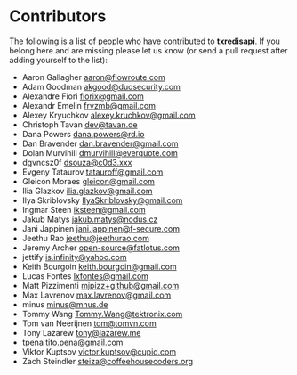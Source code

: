 Contributors
============
The following is a list of people who have contributed to
**txredisapi**. If you belong here and are missing please let us know
(or send a pull request after adding yourself to the list):

- Aaron Gallagher <aaron@flowroute.com>                                                                                                                                                                             
- Adam Goodman <akgood@duosecurity.com>
- Alexandre Fiori <fiorix@gmail.com>
- Alexandr Emelin <frvzmb@gmail.com>
- Alexey Kryuchkov <alexey.kruchkov@gmail.com>
- Christoph Tavan <dev@tavan.de>
- Dana Powers <dana.powers@rd.io>
- Dan Bravender <dan.bravender@gmail.com>
- Dolan Murvihill <dmurvihill@everquote.com>
- dgvncsz0f <dsouza@c0d3.xxx>
- Evgeny Tataurov <tatauroff@gmail.com>
- Gleicon Moraes <gleicon@gmail.com>
- Ilia Glazkov <ilia.glazkov@gmail.com>
- Ilya Skriblovsky <IlyaSkriblovsky@gmail.com>
- Ingmar Steen <iksteen@gmail.com>
- Jakub Matys <jakub.matys@nodus.cz>
- Jani Jappinen <jani.jappinen@f-secure.com>
- Jeethu Rao <jeethu@jeethurao.com>
- Jeremy Archer <open-source@fatlotus.com>
- jettify <is.infinity@yahoo.com>
- Keith Bourgoin <keith.bourgoin@gmail.com>
- Lucas Fontes <lxfontes@gmail.com>
- Matt Pizzimenti <mjpizz+github@gmail.com>
- Max Lavrenov <max.lavrenov@gmail.com>
- minus <minus@mnus.de>
- Tommy Wang <Tommy.Wang@tektronix.com>
- Tom van Neerijnen <tom@tomvn.com>
- Tony Lazarew <tony@lazarew.me>
- tpena <tito.pena@gmail.com>
- Viktor Kuptsov <victor.kuptsov@cupid.com>
- Zach Steindler <steiza@coffeehousecoders.org>
